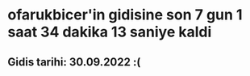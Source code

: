 # ofarukbicer'in gidisine son 7 gun 1 saat 34 dakika 13 saniye kaldi

## Gidis tarihi: 30.09.2022 :(